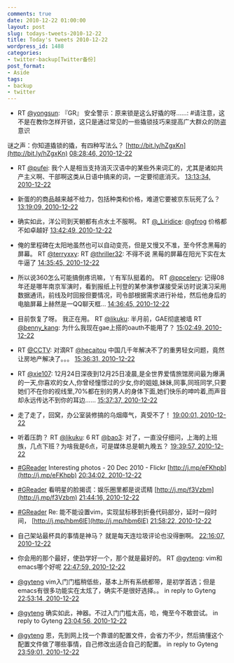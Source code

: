 ```yaml
---
comments: true
date: 2010-12-22 01:00:00
layout: post
slug: todays-tweets-2010-12-22
title: Today's tweets 2010-12-22
wordpress_id: 1488
categories:
- twitter-backup[Twitter备份]
post_format:
- Aside
tags:
- backup
- twitter
---
```





  * RT [@yongsun](http://twitter.com/yongsun): 『GR』 安全警示：原来锁是这么好撬的呀……: #请注意，这不是在教你怎样开锁，这只是通过常见的一些撬锁技巧来提高广大群众的防盗意识

谜之声：你知道撬锁的撬，有四种写法么？
[http://bit.ly/hZgxKn](http://bit.ly/hZgxKn) [08:28:46, 2010-12-22](http://twitter.com/gfrog/statuses/17375962068951040)





  * RT [@pufei](http://twitter.com/pufei): 我个人是相当支持消灭汉语中的某些外来词汇的，尤其是诸如共产主义啊、干部啊这类从日语中搞来的词，一定要彻底消灭。 [13:13:34, 2010-12-22](http://twitter.com/gfrog/statuses/17447631735234560)





  * 新蛋的的商品越来越不给力，包括种类和价格，难道它要被京东玩死了么？ [13:19:09, 2010-12-22](http://twitter.com/gfrog/statuses/17449038727086080)





  * 确实如此，洋公司到天朝都有点水土不服啊。 RT [@_Liridice](http://twitter.com/_Liridice): [@gfrog](http://twitter.com/gfrog) 价格都不如卓越好 [13:42:49, 2010-12-22](http://twitter.com/gfrog/statuses/17454993904766976)





  * 俺的里程碑在太阳地虽然也可以自动变亮，但是又慢又不准，至今怀念黑莓的屏幕。 RT [@terryxxy](http://twitter.com/terryxxy): RT [@thriller32](http://twitter.com/thriller32): 不得不说 黑莓的屏幕在阳光下实在太牛逼了 [14:35:45, 2010-12-22](http://twitter.com/gfrog/statuses/17468313009397761)





  * 所以说360怎么可能搞倒疼讯嘛，丫有军队挺着的。 RT [@ppcelery](http://twitter.com/ppcelery): 记得08年还是哪年南京军演时，看到报纸上刊登的某参演参谋接受采访时说演习采用数据通讯，前线及时回报但要情况，司令部根据需求进行补给，然后他身后的电脑屏幕上赫然是一QQ聊天框… [14:36:45, 2010-12-22](http://twitter.com/gfrog/statuses/17468567029026816)





  * 目前恢复了呀。 我正在用。 RT [@likuku](http://twitter.com/likuku): 半月前，GAE彻底被墙 RT [@benny_kang](http://twitter.com/benny_kang): 为什么我现在gae上搭的oauth不能用了？ [15:02:49, 2010-12-22](http://twitter.com/gfrog/statuses/17475127537045504)





  * RT [@CCTV](http://twitter.com/CCTV): 对滴RT [@hecaitou](http://twitter.com/hecaitou) 中国几千年解决不了的重男轻女问题，竟然让房地产解决了。。。 [15:36:31, 2010-12-22](http://twitter.com/gfrog/statuses/17483608335851520)





  * RT [@xie107](http://twitter.com/xie107): 12月24日深夜到12月25日凌晨,是全世界爱情旅馆房间最为爆满的一天,你喜欢的女人,你曾经憧憬过的少女,你的姐姐,妹妹,同事,同班同学,只要她们不在你的视线里,70%都在别的男人的身体下面,她们快乐的呻吟着,而声音却永远传达不到你的耳边...... [15:37:37, 2010-12-22](http://twitter.com/gfrog/statuses/17483884639821824)





  * 走了走了，回窝，办公室装修搞的乌烟瘴气，真受不了！ [19:00:01, 2010-12-22](http://twitter.com/gfrog/statuses/17534821140004864)





  * 听着压韵？ RT [@likuku](http://twitter.com/likuku): 6 RT [@bao3](http://twitter.com/bao3): 对了，一直没仔细问，上海的上班族，几点下班？为啥我是6点，可是媒体总是朝九晚五？ [19:39:57, 2010-12-22](http://twitter.com/gfrog/statuses/17544868884643840)





  * [#GReader](http://search.twitter.com/search?q=%23GReader) Interesting photos - 20 Dec 2010 - Flickr [http://j.mp/eFKhpb](http://j.mp/eFKhpb) [20:34:02, 2010-12-22](http://twitter.com/gfrog/statuses/17558480521011200)





  * [#GReader](http://search.twitter.com/search?q=%23GReader) 看明星的脸揭谎：娱乐圈里都是说谎精 [http://j.mp/f3Vzbm](http://j.mp/f3Vzbm) [21:44:16, 2010-12-22](http://twitter.com/gfrog/statuses/17576155993350144)





  * [#GReader](http://search.twitter.com/search?q=%23GReader) Re: 能不能设置vim，实现鼠标移到折叠代码部分，延时一段时间， [http://j.mp/hbm6lE](http://j.mp/hbm6lE) [21:58:22, 2010-12-22](http://twitter.com/gfrog/statuses/17579702734553088)





  * 自己架站最杯具的事情是神马？ 就是每天连垃圾评论也没得删啊。 [22:16:07, 2010-12-22](http://twitter.com/gfrog/statuses/17584172105207810)





  * 你会用的那个最好，使劲学好一个，那个就是最好的。 RT [@gyteng](http://twitter.com/gyteng): vim和emacs哪个好呢 [22:47:59, 2010-12-22](http://twitter.com/gfrog/statuses/17592189928345600)





  * [@gyteng](http://twitter.com/gyteng) vim入门门槛稍低些，基本上所有系统都带，是初学首选；但是emacs有很多功能实在太炫了，确实不是很好选择。。 in reply to Gyteng [22:53:14, 2010-12-22](http://twitter.com/gfrog/statuses/17593509439610881)





  * [@gyteng](http://twitter.com/gyteng) 确实如此，神器。不过入门门槛太高，哈，俺至今不敢尝试。 in reply to Gyteng [23:04:56, 2010-12-22](http://twitter.com/gfrog/statuses/17596456416317440)





  * [@gyteng](http://twitter.com/gyteng) 恩，先到网上找一个靠谱的配置文件，会省力不少，然后搞懂这个配置文件做了哪些事情，自己修改出适合自己的配置。 in reply to Gyteng [23:59:01, 2010-12-22](http://twitter.com/gfrog/statuses/17610067163480064)




